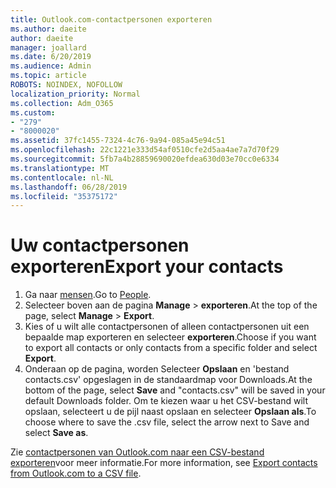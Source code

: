 ```yaml
---
title: Outlook.com-contactpersonen exporteren
ms.author: daeite
author: daeite
manager: joallard
ms.date: 6/20/2019
ms.audience: Admin
ms.topic: article
ROBOTS: NOINDEX, NOFOLLOW
localization_priority: Normal
ms.collection: Adm_O365
ms.custom:
- "279"
- "8000020"
ms.assetid: 37fc1455-7324-4c76-9a94-085a45e94c51
ms.openlocfilehash: 22c1221e333d54af0510cfe2d5aa4ae7a7d70f29
ms.sourcegitcommit: 5fb7a4b28859690020efdea630d03e70cc0e6334
ms.translationtype: MT
ms.contentlocale: nl-NL
ms.lasthandoff: 06/28/2019
ms.locfileid: "35375172"
---
```

# <a name="export-your-contacts"></a><span data-ttu-id="df8d6-102">Uw contactpersonen exporteren</span><span class="sxs-lookup"><span data-stu-id="df8d6-102">Export your contacts</span></span>

1. <span data-ttu-id="df8d6-103">Ga naar [mensen](https://outlook.live.com/people/).</span><span class="sxs-lookup"><span data-stu-id="df8d6-103">Go to [People](https://outlook.live.com/people/).</span></span>
2. <span data-ttu-id="df8d6-104">Selecteer boven aan de pagina **Manage** \> **exporteren**.</span><span class="sxs-lookup"><span data-stu-id="df8d6-104">At the top of the page, select **Manage** \> **Export**.</span></span>
3. <span data-ttu-id="df8d6-105">Kies of u wilt alle contactpersonen of alleen contactpersonen uit een bepaalde map exporteren en selecteer **exporteren**.</span><span class="sxs-lookup"><span data-stu-id="df8d6-105">Choose if you want to export all contacts or only contacts from a specific folder and select **Export**.</span></span>
4. <span data-ttu-id="df8d6-106">Onderaan op de pagina, worden Selecteer **Opslaan** en 'bestand contacts.csv' opgeslagen in de standaardmap voor Downloads.</span><span class="sxs-lookup"><span data-stu-id="df8d6-106">At the bottom of the page, select **Save** and "contacts.csv" will be saved in your default Downloads folder.</span></span> <span data-ttu-id="df8d6-107">Om te kiezen waar u het CSV-bestand wilt opslaan, selecteert u de pijl naast opslaan en selecteer **Opslaan als**.</span><span class="sxs-lookup"><span data-stu-id="df8d6-107">To choose where to save the .csv file, select the arrow next to Save and select **Save as**.</span></span>

<span data-ttu-id="df8d6-108">Zie [contactpersonen van Outlook.com naar een CSV-bestand exporteren](https://support.office.com/article/578cca22-3550-4c73-b3f0-9978cfeac83f?wt.mc_id=Office_Outlook_com_Alchemy)voor meer informatie.</span><span class="sxs-lookup"><span data-stu-id="df8d6-108">For more information, see [Export contacts from Outlook.com to a CSV file](https://support.office.com/article/578cca22-3550-4c73-b3f0-9978cfeac83f?wt.mc_id=Office_Outlook_com_Alchemy).</span></span>